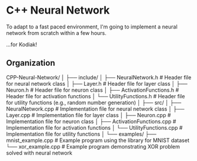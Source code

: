 # C++ Neural Network

To adapt to a fast paced environment, I'm going to implement a neural network from scratch within a few hours.

...for Kodiak!

## Organization

CPP-Neural-Network/
│
├── include/
│   ├── NeuralNetwork.h              # Header file for neural network class
│   ├── Layer.h                      # Header file for layer class
│   ├── Neuron.h                     # Header file for neuron class
│   ├── ActivationFunctions.h        # Header file for activation functions
│   └── UtilityFunctions.h           # Header file for utility functions (e.g., random number generation)
│
├── src/
│   ├── NeuralNetwork.cpp            # Implementation file for neural network class
│   ├── Layer.cpp                    # Implementation file for layer class
│   ├── Neuron.cpp                   # Implementation file for neuron class
│   ├── ActivationFunctions.cpp      # Implementation file for activation functions
│   └── UtilityFunctions.cpp         # Implementation file for utility functions
│
└── examples/
    ├── mnist_example.cpp            # Example program using the library for MNIST dataset
    └── xor_example.cpp              # Example program demonstrating XOR problem solved with neural network
